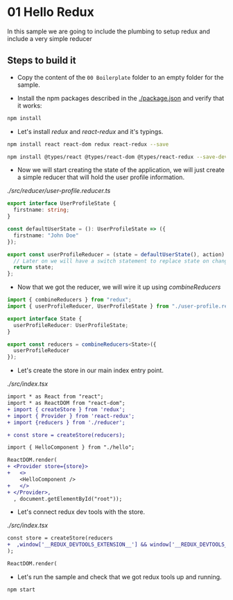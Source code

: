# 01 Hello Redux

In this sample we are going to include the plumbing to
setup redux and include a very simple reducer

## Steps to build it

- Copy the content of the `00 Boilerplate` folder to an empty folder for the sample.

- Install the npm packages described in the [./package.json](./package.json) and verify that it works:

```bash
npm install
```

- Let's install _redux_ and _react-redux_ and it's typings.

```bash
npm install react react-dom redux react-redux --save
```

```bash
npm install @types/react @types/react-dom @types/react-redux --save-dev
```

- Now we will start creating the state of the application, we will
  just create a simple reducer that will hold the user profile information.

_./src/reducer/user-profile.reducer.ts_

```typescript
export interface UserProfileState {
  firstname: string;
}

const defaultUserState = (): UserProfileState => ({
  firstname: "John Doe"
});

export const userProfileReducer = (state = defaultUserState(), action) => {
  // Later on we will have a switch statement to replace state on changes.
  return state;
};
```

- Now that we got the reducer, we will wire it up using _combineReducers_

```typescript
import { combineReducers } from "redux";
import { userProfileReducer, UserProfileState } from "./user-profile.reducer";

export interface State {
  userProfileReducer: UserProfileState;
}

export const reducers = combineReducers<State>({
  userProfileReducer
});
```

- Let's create the store in our main index entry point.

_./src/index.tsx_

```diff
import * as React from "react";
import * as ReactDOM from "react-dom";
+ import { createStore } from 'redux';
+ import { Provider } from 'react-redux';
+ import {reducers } from './reducer';

+ const store = createStore(reducers);

import { HelloComponent } from "./hello";

ReactDOM.render(
+ <Provider store={store}>
+   <>
    <HelloComponent />
+   </>
+ </Provider>,
  , document.getElementById("root"));
```

- Let's connect redux dev tools with the store.

_./src/index.tsx_

```diff
const store = createStore(reducers
+  ,window['__REDUX_DEVTOOLS_EXTENSION__'] && window['__REDUX_DEVTOOLS_EXTENSION__']()
);

ReactDOM.render(

```

- Let's run the sample and check that we got redux tools
  up and running.

```bash
npm start
```
